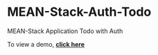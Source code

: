 # MEAN-Stack-Auth-Todo
MEAN-Stack Application Todo with Auth

To view a demo, **[click here](https://mean-auth-todo.netlify.app/)**
